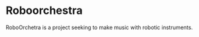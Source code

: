 Roboorchestra
=============

RoboOrchetra is a project seeking to make music with robotic instruments.
